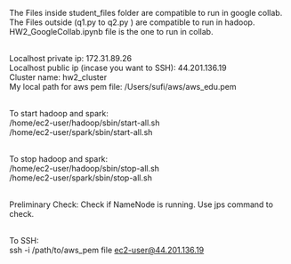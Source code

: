 The Files inside student_files folder are compatible to run in google collab.<br>
The Files outside (q1.py to q2.py ) are compatible to run in hadoop.<br>
HW2_GoogleCollab.ipynb file is the one to run in collab.<br><br>

Localhost private ip: 172.31.89.26<br>
Localhost public ip (incase you want to SSH): 44.201.136.19<br>
Cluster name: hw2_cluster<br>
My local path for aws pem file: /Users/sufi/aws/aws_edu.pem<br><br>

To start hadoop and spark:<br>
/home/ec2-user/hadoop/sbin/start-all.sh<br>
/home/ec2-user/spark/sbin/start-all.sh<br><br>

To stop hadoop and spark:<br>
/home/ec2-user/hadoop/sbin/stop-all.sh<br>
/home/ec2-user/spark/sbin/stop-all.sh<br><br>

Preliminary Check: Check if NameNode is running. Use jps command to check.<br><br>

To SSH:<br>
ssh -i /path/to/aws_pem file ec2-user@44.201.136.19<br><br>

